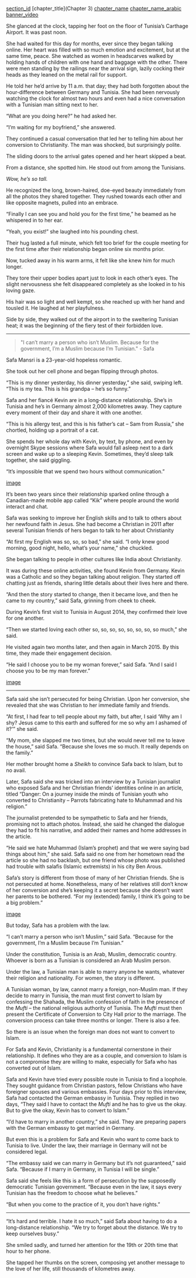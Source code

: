 [section_id](safa)
[chapter_title](Chapter 3)
[chapter_name](Safa)
[chapter_name_arabic](صفاء)
[banner_video](content/04_Safa/video/Safa_CapHeader2.mp4)

She glanced at the clock, tapping her foot on the floor of Tunisia’s Carthage Airport. It was past noon.  

She had waited for this day for months, ever since they began talking online. Her heart was filled with so much emotion and excitement, but at the same time, peace. She watched as women in headscarves walked by holding hands of children with one hand and baggage with the other. There were men standing by the railings near the arrival sign, lazily cocking their heads as they leaned on the metal rail for support. 

He told her he’d arrive by 11 a.m. that day; they had both forgotten about the hour-difference between Germany and Tunisia. She had been nervously watching the clock for almost two hours and even had a nice conversation with a Tunisian man sitting next to her.

“What are you doing here?” he had asked her.

“I’m waiting for my boyfriend,” she answered. 

They continued a casual conversation that led her to telling him about her conversion to Christianity. The man was shocked, but surprisingly polite.

The sliding doors to the arrival gates opened and her heart skipped a beat. 

From a distance, she spotted him. He stood out from among the Tunisians.  

_Wow, he’s so tall._

He recognized the long, brown-haired, doe-eyed beauty immediately from all the photos they shared together. They rushed towards each other and like opposite magnets, pulled into an embrace.

“Finally I can see you and hold you for the first time,” he beamed as he whispered in to her ear.

“Yeah, you exist!” she laughed into his pounding chest. 

Their hug lasted a full minute, which felt too brief for the couple meeting for the first time after their relationship began online six months prior.  

Now, tucked away in his warm arms, it felt like she knew him for much longer. 

They tore their upper bodies apart just to look in each other’s eyes. The slight nervousness she felt disappeared completely as she looked in to his loving gaze. 

His hair was so light and well kempt, so she reached up with her hand and tousled it. He laughed at her playfulness. 

Side by side, they walked out of the airport in to the sweltering Tunisian heat; it was the beginning of the fiery test of their forbidden love. 

---

> "I can’t marry a person who isn’t Muslim. Because for the government, I’m a Muslim because I’m Tunisian." - Safa

Safa Mansri is a 23-year-old hopeless romantic.

She took out her cell phone and began flipping through photos. 

“This is my dinner yesterday, his dinner yesterday,” she said, swiping left. “This is my tea. This is his grandpa – he’s so funny.”

Safa and her fiancé Kevin are in a long-distance relationship. She’s in Tunisia and he’s in Germany almost 2,000 kilometres away. They capture every moment of their day and share it with one another. 

“This is his allergy test, and this is his father’s cat – Sam from Russia,” she chortled, holding up a portrait of a cat.

She spends her whole day with Kevin, by text, by phone, and even by overnight Skype sessions where Safa would fall asleep next to a dark screen and wake up to a sleeping Kevin. Sometimes, they’d sleep talk together, she said giggling.

“It’s impossible that we spend two hours without communication.” 

[image](content/04_Safa/Safa_Cat.jpg "Safa laughed as she held up this picture. “It’s his cat. That day I was laughing so, so much.”")

It’s been two years since their relationship sparked online through a Canadian-made mobile app called “Kik” where people around the world interact and chat. 

Safa was seeking to improve her English skills and to talk to others about her newfound faith in Jesus. She had become a Christian in 2011 after several Tunisian friends of hers began to talk to her about Christianity

“At first my English was so, so, so bad,” she said. “I only knew good morning, good night, hello, what’s your name,” she chuckled. 

She began talking to people in other cultures like India about Christianity. 

It was during these online activities, she found Kevin from Germany. Kevin was a Catholic and so they began talking about religion. They started off chatting just as friends, sharing little details about their lives here and there.

“And then the story started to change, then it became love, and then he came to my country,” said Safa, grinning from cheek to cheek.

During Kevin’s first visit to Tunisia in August 2014, they confirmed their love for one another. 

“Then we started loving each other so, so, so, so, so, so, so, so much,” she said. 

He visited again two months later, and then again in March 2015. By this time, they made their engagement decision. 

“He said I choose you to be my woman forever,” said Safa. “And I said I choose you to be my man forever.” 

[image](content/04_Safa/Safa_Shell.jpg "A shell from Safa and Kevin’s most recent date on the beach. “We don’t throw anything from each other in the garbage, even the wrapper of chocolate. We still keep it.”")

---

Safa said she isn’t persecuted for being Christian. Upon her conversion, she revealed that she was Christian to her immediate family and friends. 

“At first, I had fear to tell people about my faith, but after, I said ‘Why am I shy? Jesus came to this earth and suffered for me so why am I ashamed of it?’” she said. 

“My mom, she slapped me two times, but she would never tell me to leave the house,” said Safa. “Because she loves me so much. It really depends on the family.” 

Her mother brought home a _Sheikh_ to convince Safa back to Islam, but to no avail. 

Later, Safa said she was tricked into an interview by a Tunisian journalist who exposed Safa and her Christian friends’ identities online in an article, titled “Danger: On a journey inside the minds of Tunisian youth who converted to Christianity – Parrots fabricating hate to Muhammad and his religion.” 

The journalist pretended to be sympathetic to Safa and her friends, promising not to attach photos. Instead, she said he changed the dialogue they had to fit his narrative, and added their names and home addresses in the article.  

“He said we hate Muhammad (Islam’s prophet) and that we were saying bad things about him,” she said. Safa said no one from her hometown read the article so she had no backlash, but one friend whose photo was published had trouble with salafis (Islamic extremists) in his city Ben Arous.

Safa’s story is different from those of many of her Christian friends.  She is not persecuted at home. Nonetheless, many of her relatives still don’t know of her conversion and she’s keeping it a secret because she doesn’t want her parents to be bothered.  “For my (extended) family, I think it’s going to be a big problem.”

[image](content/04_Safa/Safa_Website.jpg "The article that exposed Safa and her friends' Christian identities.")

But today, Safa has a problem with the law. 

“I can’t marry a person who isn’t Muslim,” said Safa. “Because for the government, I’m a Muslim because I’m Tunisian.” 

Under the constitution, Tunisia is an Arab, Muslim, democratic country. Whoever is born as a Tunisian is considered an Arab Muslim person. 

Under the law, a Tunisian man is able to marry anyone he wants, whatever their religion and nationality. For women, the story is different. 

A Tunisian woman, by law, cannot marry a foreign, non-Muslim man. If they decide to marry in Tunisia, the man must first convert to Islam by confessing the Shahada, the Muslim confession of faith in the presence of the _Mufti_ – the national religious authority of Tunisia. The _Mufti_ must then present the Certificate of Conversion to City Hall prior to the marriage. The conversion process can take three months or longer. There is also a fee.

So there is an issue when the foreign man does not want to convert to Islam.

For Safa and Kevin, Christianity is a fundamental cornerstone in their relationship. It defines who they are as a couple, and conversion to Islam is not a compromise they are willing to make, especially for Safa who has converted out of Islam. 

Safa and Kevin have tried every possible route in Tunisia to find a loophole. They sought guidance from Christian pastors, fellow Christians who have foreigner spouses and various embassies. Four days prior to this interview, Safa had contacted the German embassy in Tunisia. They replied in two days, “They said I have to contact the _Mufti_ and he has to give us the okay. But to give the okay, Kevin has to convert to Islam.” 

“I’d have to marry in another country,” she said. They are preparing papers with the German embassy to get married in Germany.

But even this is a problem for Safa and Kevin who want to come back to Tunisia to live. Under the law, their marriage in Germany will not be considered legal. 

“The embassy said we can marry in Germany but it’s not guaranteed,” said Safa. “Because if I marry in Germany, in Tunisia I will be single.” 

Safa said she feels like this is a form of persecution by the supposedly democratic Tunisian government. “Because even in the law, it says every Tunisian has the freedom to choose what he believes.”

“But when you come to the practice of it, you don’t have rights.” 

---

“It’s hard and terrible. I hate it so much,” said Safa about having to do a long-distance relationship. “We try to forget about the distance. We try to keep ourselves busy.” 

She smiled sadly, and turned her attention for the 19th or 20th time that hour to her phone.

She tapped her thumbs on the screen, composing yet another message to the love of her life, still thousands of kilometres away. 








